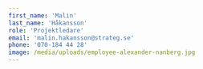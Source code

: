 ```yaml
---
first_name: 'Malin'
last_name: 'Håkansson'
role: 'Projektledare'
email: 'malin.hakansson@strateg.se'
phone: '070-184 44 28'
image: /media/uploads/employee-alexander-nanberg.jpg
---
```

